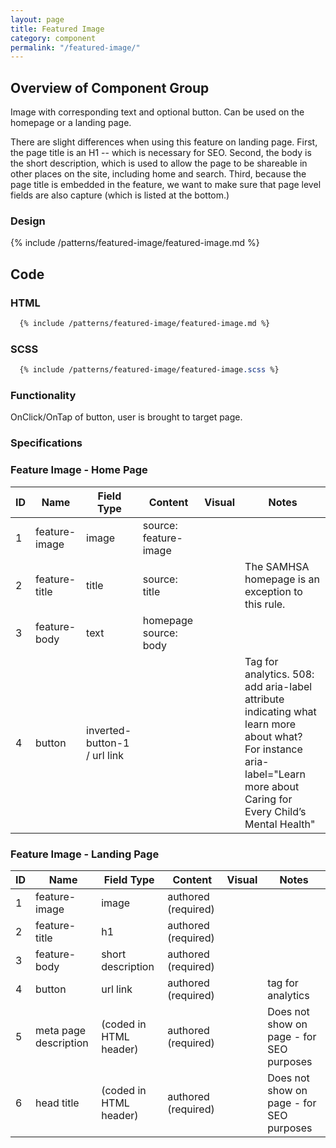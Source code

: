 ```yaml
---
layout: page
title: Featured Image
category: component
permalink: "/featured-image/"
---
```


## Overview of Component Group
Image with corresponding text and optional button. Can be used on the homepage or a landing page.

There are slight differences when using this feature on landing page. First, the page title is an H1 -- which is necessary for SEO. Second, the body is the short description, which is used to allow the page to be shareable in other places on the site, including home and search. Third, because the page title is embedded in the feature, we want to make sure that page level fields are also capture (which is listed at the bottom.)

### Design

{% include /patterns/featured-image/featured-image.md %}


## Code
### HTML
```html
  {% include /patterns/featured-image/featured-image.md %}
```

### SCSS
```scss
  {% include /patterns/featured-image/featured-image.scss %}
```

### Functionality
OnClick/OnTap of button, user is brought to target page.

### Specifications

### Feature Image - Home Page

| ID   | Name | Field Type  | Content | Visual | Notes |
|------|------|-------------|---------|--------|-------|
| 1    | feature-image | image | source: feature-image |
| 2    | feature-title | title | source: title |  | The SAMHSA homepage is an exception to this rule.
| 3    | feature-body | text | homepage source: body |
| 4    | button | inverted-button-1 / url link | | | Tag for analytics. 508: add aria-label attribute indicating what learn more about what? For instance aria-label="Learn more about Caring for Every Child’s Mental Health" |

### Feature Image - Landing Page

| ID   | Name | Field Type  | Content | Visual | Notes |
|------|------|-------------|---------|--------|-------|
| 1    | feature-image | image | authored (required) |
| 2    | feature-title | h1 | authored (required) |
| 3    | feature-body | short description | authored (required) |
| 4    | button | url link | authored (required) | | tag for analytics |
| 5    | meta page description | (coded in HTML header) | authored (required) | | Does not show on page - for SEO purposes |
| 6    | head title | (coded in HTML header) | authored (required) | | Does not show on page - for SEO purposes |
